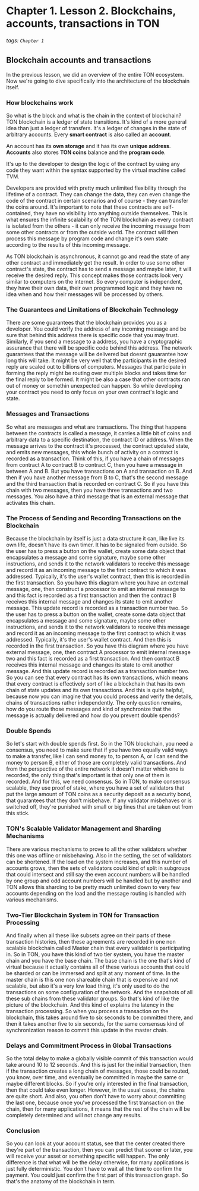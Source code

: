 # Chapter 1. Lesson 2. Blockchains, accounts, transactions in TON

###### tags: `Chapter 1`


## Blockchain accounts and transactions

In the previous lesson, we did an overview of the entire TON ecosystem. Now we're going to dive specifically into the architecture of the blockchain itself.

### How blockchains work

So what is the block and what is the chain in the context of blockchain? TON blockchain is a ledger of state transitions.
It's kind of a more general idea than just a ledger of transfers. It's a ledger of changes in the state of arbitrary accounts. Every **smart contract** is also called an **account**. 

An account has its **own storage** and it has its own **unique address**. **Accounts** also stores **TON coins** balance and the **program code**. 

It's up to the developer to design the logic of the contract by using any code they want within the syntax supported by the virtual machine called TVM. 

Developers are provided with pretty much unlimited flexibility through the lifetime of a contract. They can change the data, they can even change the code of the contract in certain scenarios and of course - they can transfer the coins around. It's important to note that these contracts are self-contained, they have no visibility into anything outside themselves. This is what ensures the infinite scalability of the TON blockchain as every contract is isolated from the others - it can only receive the incoming message from some other contracts or from the outside world. The contract will then process this message by program code and change it's own state according to the results of this incoming message.

As TON blockchain is asynchronous, it cannot go and read the state of any other contract and immediately get the result. In order to use some other contract's state, the contract has to  send a message and maybe later, it will receive the desired reply. This concept makes those contracts look very similar to computers on the internet. So every computer is independent, they have their own data, their own programmed logic and they have no idea when and how their messages will be processed by others.

### The Guarantees and Limitations of Blockchain Technology

There are some guarantees that the blockchain provides you as a developer. You could verify the address of any incoming message and be sure that behind this address there is specific code that you may trust. Similarly, if you send a message to a  address, you have a cryptographic assurance that there will be  specific code behind this address. The network guarantees that the message will be delivered but doesnt gauarantee how long this will take. It might be very well that the participants in the desired reply are scaled out to billions of computers. Messages that participate in forming the reply might be routing over multiple blocks and takes time for the final reply to be formed. It might be also a case that other contracts ran out of money or somethin unexpected can happen. So while developing your contract you need to only focus on your own contract's logic and state.

### Messages and Transactions

So what are messages and what are transactions. The thing that happens between the contracts is called a message, it carries a little bit of coins and arbitrary data to a specific destination, the contract ID or address.
When the message arrives to the contract it's processed, the contract updated state, and emits new messages, this whole bunch of activity on a contract is recorded as a transaction. Think of this, if you have a chain of messages from contract A to contract B to contract C, then you have a message in between A and B. But you have transactions on A and transaction on B. And then if you have another message from B to C, that's the second message and the third transaction that is recorded on contract C. So if you have this chain with two messages, then you have three transactions and two messages. You also have a third message that is an external message that activates this chain.

### The Process of Sending and Recording Transactions on the Blockchain

Because the blockchain by itself is just a data structure it can, like live its own life, doesn't have its own timer. It has to be signaled from outside. So the user has to press a button on the wallet, create some data object that encapsulates a message and some signature, maybe some other instructions, and sends it to the network validators to receive this message and record it as an incoming message to the first contract to which it was addressed. Typically, it's the user's wallet contract, then this is recorded in the first transaction. So you have this diagram where you have an external message, one, then construct a processor to emit an internal message to and this fact is recorded as a first transaction and then the contract B receives this internal message and changes its state to emit another message. This update record is recorded as a transaction number two. So the user has to press a button on the wallet, create some data object that encapsulates a message and some signature, maybe some other instructions, and sends it to the network validators to receive this message and record it as an incoming message to the first contract to which it was addressed. Typically, it's the user's wallet contract. And then this is recorded in the first transaction. So you have this diagram where you have external message, one, then contract A processor to emit internal message two and this fact is recorded as a first transaction. And then contract B receives this internal message and changes its state to emit another message. And this update record is recorded as a transaction number two. So you can see that every contract has its own transactions, which means that every contract is effectively sort of like a blockchain that has its own chain of state updates and its own transactions. And this is quite helpful, because now you can imagine that you could process and verify the details, chains of transactions rather independently. The only question remains, how do you route those messages and kind of synchronize that the message is actually delivered and how do you prevent double spends?

### Double Spends

So let's start with double spends first. So in the TON blockchain, you need a consensus, you need to make sure that if you have two equally valid ways to make a transfer, like I can send money to, to person A, or I can send the money to person B, either of those are completely valid transactions. And from the perspective of the entire network it doesn't matter which one is recorded, the only thing that's important is that only one of them is recorded. And for this, we need consensus. So in TON, to make consensus scalable, they use proof of stake, where you have a set of validators that put the large amount of TON coins as a security deposit as a security bond, that guarantees that they don't misbehave. If any validator misbehaves or is switched off, they're punished with small or big fines that are taken out from this stick.

### TON's Scalable Validator Management and Sharding Mechanisms

There are various mechanisms to prove to all the other validators whether this one was offline or misbehaving. Also in the setting, the set of validators can be shortened. If the load on the system increases, and this number of accounts grows, then the sets of validators could kind of split in subgroups that could intersect and still say the even account numbers will be handled by one group and odd account numbers will be handled but by another and TON allows this sharding to be pretty much unlimited down to very few accounts depending on the load and the message routing is handled with various mechanisms.


### Two-Tier Blockchain System in TON for Transaction Processing

And finally when all these like subsets agree on their parts of these transaction histories, then these agreements are recorded in one non scalable blockchain called Master chain that every validator is participating in. So in TON, you have this kind of two tier system, you have the master chain and you have the base chain. The base chain is the one that's kind of virtual because it actually contains all of these various accounts that could be sharded or can be immersed and split at any moment of time. In the master chain is this one non shareable chain that is expensive and not scalable, but also it's a very low load thing, it's only used to do the transactions on some configuration of the network. And the snapshots of all these sub chains from these validator groups. So that's kind of like the picture of the blockchain. And this kind of explains the latency in the transaction processing. So when you process a transaction on the blockchain, this takes around five to six seconds to be committed there, and then it takes another five to six seconds, for the same consensus kind of synchronization reason to commit this update in the master chain.

### Delays and Commitment Process in Global Transactions

So the total delay to make a globally visible commit of this transaction would take around 10 to 12 seconds. And this is just for the initial transaction, then if the transaction creates a long chain of messages, those could be routed, you know, over time, and eventually be committed in maybe the same or maybe different blocks. So if you're only interested in the final transaction, then that could take even longer. However, in the usual cases, the chains are quite short. And also, you often don't have to worry about committing the last one, because once you've processed the first transaction on the chain, then for many applications, it means that the rest of the chain will be completely determined and will not change any results.

### Conclusion

So you can look at your account status, see that the center created there they're part of the transaction, then you can predict that sooner or later, you will receive your asset or something specific will happen. The only difference is that what will be the delay otherwise, for many applications is just fully deterministic. You don't have to wait all the time to confirm the payment. You could just confirm the first part of this transaction graph. So that's the anatomy of the blockchain in term.





